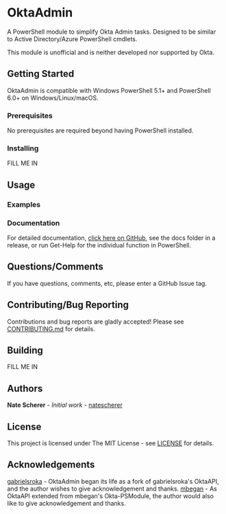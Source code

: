 # OktaAdmin

A PowerShell module to simplify Okta Admin tasks. Designed to be similar to Active Directory/Azure PowerShell cmdlets.

This module is unofficial and is neither developed nor supported by Okta.

## Getting Started

OktaAdmin is compatible with Windows PowerShell 5.1+ and PowerShell 6.0+ on Windows/Linux/macOS.

### Prerequisites

No prerequisites are required beyond having PowerShell installed.

### Installing
FILL ME IN
<!-- OktaAdmin is listed in the PowerShell Gallery [here](https://www.powershellgallery.com/packages/OktaAdmin), which means you can install on any internet-connected computer running PowerShell 5+ by running this command:

```PowerShell
Install-Module -Name OktaAdmin
```

If you'd prefer to install manually, follow these instructions:

1. Download the latest release from [releases](../../releases).
1. Extract it, then run the following to install

    ```PowerShell
    Install-Module -Path EXTRACTION-PATH-HERE\OktaAdmin
    ``` -->

## Usage

### Examples

<!-- #### Send-HtmlMailMessage

```PowerShell
$EmailSplat = @{
    To = "admin@contoso.com"
    Cc = "admin2@contoso.com"
    From = "poshemail@contoso.com"
    Subject = "Alert"
    Heading = "Alert"
    Footer = "Sent at $((Get-Date).ToUniversalTime() | Get-Date -format s) UTC"
    LastLine = ""
    Body = "This is an alert message."
    SmtpServer = "smtp.office365.com" 
    UseSsl = $true
    Port = 587
    Credential = $CredentialObject
}
Send-HtmlMailMessage @EmailSplat
``` -->

### Documentation

For detailed documentation, [click here on GitHub](docs), see the docs folder in a release, or run Get-Help for the individual function in PowerShell.

## Questions/Comments

If you have questions, comments, etc, please enter a GitHub Issue tag.

## Contributing/Bug Reporting

Contributions and bug reports are gladly accepted! Please see [CONTRIBUTING.md](CONTRIBUTING.md) for details.

## Building

FILL ME IN

## Authors

**Nate Scherer** - *Initial work* - [natescherer](https://github.com/natescherer)

## License

This project is licensed under The MIT License - see [LICENSE](LICENSE) for details.

## Acknowledgements

[gabrielsroka](https://github.com/gabrielsroka/OktaAPI.psm1) - OktaAdmin began its life as a fork of gabrielsroka's OktaAPI, and the author wishes to give acknowledgement and thanks.
[mbegan](https://github.com/mbegan/Okta-PSModule) - As OktaAPI extended from mbegan's Okta-PSModule, the author would also like to give acknowledgement and thanks.
